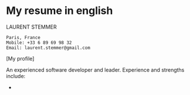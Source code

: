 My resume in english
======

LAURENT STEMMER

```
Paris, France
Mobile: +33 6 89 69 98 32
Email: laurent.stemmer@gmail.com
```

[My profile]

An experienced software developer and leader. Experience and strengths include:

- 
